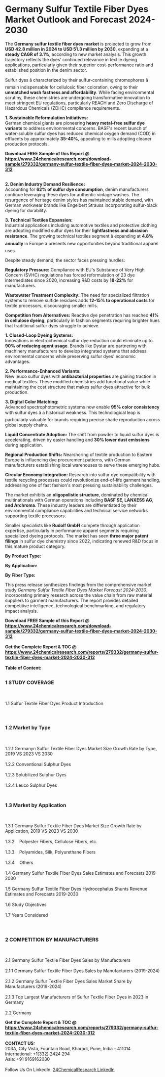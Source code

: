 <h1>Germany Sulfur Textile Fiber Dyes Market Outlook and Forecast 2024-2030</h1><p>The <strong>Germany sulfur textile fiber dyes market</strong> is projected to grow from <strong>USD 42.8 million in 2024 to USD 51.3 million by 2030</strong>, expanding at a <strong>steady CAGR of 3.1%</strong>, according to new market analysis. This growth trajectory reflects the dyes' continued relevance in textile dyeing applications, particularly given their superior cost-performance ratio and established position in the denim sector.</p><p>Sulfur dyes â characterized by their sulfur-containing chromophores â remain indispensable for cellulosic fiber coloration, owing to their <strong>unmatched wash fastness and affordability</strong>. While facing environmental scrutiny, these chemistries are undergoing transformative innovation to meet stringent EU regulations, particularly REACH and Zero Discharge of Hazardous Chemicals (ZDHC) compliance requirements.</p><p><strong>1. Sustainable Reformulation Initiatives:</strong><br>
German chemical giants are pioneering <strong>heavy metal-free sulfur dye variants</strong> to address environmental concerns. BASF's recent launch of water-soluble sulfur dyes has reduced chemical oxygen demand (COD) in effluents by approximately <strong>35-40%</strong>, appealing to mills adopting cleaner production protocols.</p><div><b>Download FREE Sample of this Report @ 
            <a href="https://www.24chemicalresearch.com/download-sample/279332/germany-sulfur-textile-fiber-dyes-market-2024-2030-312">
            https://www.24chemicalresearch.com/download-sample/279332/germany-sulfur-textile-fiber-dyes-market-2024-2030-312</a></b></div><br><p><strong>2. Denim Industry Demand Resilience:</strong><br>
Accounting for <strong>62% of sulfur dye consumption</strong>, denim manufacturers continue leveraging these dyes for authentic vintage washes. The resurgence of heritage denim styles has maintained stable demand, with German workwear brands like Engelbert Strauss incorporating sulfur-black dyeing for durability.</p><p><strong>3. Technical Textiles Expansion:</strong><br>
Industrial applications including automotive textiles and protective clothing are adopting modified sulfur dyes for their <strong>lightfastness and abrasion resistance</strong>. The growing technical textiles segment â expanding at <strong>4.8% annually</strong> in Europe â presents new opportunities beyond traditional apparel uses.</p><p>Despite steady demand, the sector faces pressing hurdles:</p><p><strong>Regulatory Pressure:</strong> Compliance with EU's Substance of Very High Concern (SVHC) regulations has forced reformulation of 23 dye intermediates since 2020, increasing R&amp;D costs by <strong>18-22%</strong> for manufacturers.</p><p><strong>Wastewater Treatment Complexity:</strong> The need for specialized filtration systems to remove sulfide residues adds <strong>12-15% to operational costs</strong> for textile processors, discouraging smaller mills.</p><p><strong>Competition from Alternatives:</strong> Reactive dye penetration has reached <strong>41% in cellulose dyeing</strong>, particularly in fashion segments requiring brighter hues that traditional sulfur dyes struggle to achieve.</p><p><strong>1. Closed-Loop Dyeing Systems:</strong><br>
Innovations in electrochemical sulfur dye reduction could eliminate up to <strong>90% of reducing agent usage</strong>. Brands like Dystar are partnering with machinery manufacturers to develop integrated systems that address environmental concerns while preserving sulfur dyes' economic advantages.</p><p><strong>2. Performance-Enhanced Variants:</strong><br>
New leuco sulfur dyes with <strong>antibacterial properties</strong> are gaining traction in medical textiles. These modified chemistries add functional value while maintaining the cost structure that makes sulfur dyes attractive for bulk production.</p><p><strong>3. Digital Color Matching:</strong><br>
Advanced spectrophotometric systems now enable <strong>95% color consistency</strong> with sulfur dyes â a historical weakness. This technological leap is particularly valuable for brands requiring precise shade reproduction across global supply chains.</p><p><strong>Liquid Concentrate Adoption:</strong> The shift from powder to liquid sulfur dyes is accelerating, driven by easier handling and <strong>30% lower dust emissions</strong> during application.</p><p><strong>Regional Production Shifts:</strong> Nearshoring of textile production to Eastern Europe is influencing dye procurement patterns, with German manufacturers establishing local warehouses to serve these emerging hubs.</p><p><strong>Circular Economy Integration:</strong> Research into sulfur dye compatibility with textile recycling processes could revolutionize end-of-life garment handling, addressing one of fast fashion's most pressing sustainability challenges.</p><p>The market exhibits an <strong>oligopolistic structure</strong>, dominated by chemical multinationals with German operations including <strong>BASF SE, LANXESS AG, and Archroma</strong>. These industry leaders are differentiated by their environmental compliance capabilities and technical service networks supporting textile processors.</p><p>Smaller specialists like <strong>Rudolf GmbH</strong> compete through application expertise, particularly in performance apparel segments requiring specialized dyeing protocols. The market has seen <strong>three major patent filings</strong> in sulfur dye chemistry since 2022, indicating renewed R&amp;D focus in this mature product category.</p><p><strong>By Product Type:</strong></p><p><strong>By Application:</strong></p><p><strong>By Fiber Type:</strong></p><p>This press release synthesizes findings from the comprehensive market study <em>Germany Sulfur Textile Fiber Dyes Market Forecast 2024-2030</em>, incorporating primary research across the value chain from raw material suppliers to garment manufacturers. The report provides detailed competitive intelligence, technological benchmarking, and regulatory impact analysis.</p><div><b>Download FREE Sample of this Report @ 
            <a href="https://www.24chemicalresearch.com/download-sample/279332/germany-sulfur-textile-fiber-dyes-market-2024-2030-312">
            https://www.24chemicalresearch.com/download-sample/279332/germany-sulfur-textile-fiber-dyes-market-2024-2030-312</a></b></div><br><div><b>Get the Complete Report & TOC @ 
            <a href="https://www.24chemicalresearch.com/reports/279332/germany-sulfur-textile-fiber-dyes-market-2024-2030-312">
            https://www.24chemicalresearch.com/reports/279332/germany-sulfur-textile-fiber-dyes-market-2024-2030-312</a></b></div><br>
            <b>Table of Content:</b><p><h2><span style="font-size:16px"><strong>1 STUDY COVERAGE</strong></span></h2><br />
<p>1.1 Sulfur Textile Fiber Dyes Product Introduction</p><br />
<h2><span style="font-size:16px"><strong>1.2 Market by Type</strong></span></h2><br />
<p>1.2.1 Germanyn Sulfur Textile Fiber Dyes Market Size Growth Rate by Type, 2019 VS 2023 VS 2030<br /><br />
1.2.2 Conventional Sulphur Dyes&nbsp;&nbsp; &nbsp;<br /><br />
1.2.3 Solubilized Sulphur Dyes<br /><br />
1.2.4 Leuco Sulphur Dyes<br /><br />
<h2><span style="font-size:16px"><strong>1.3 Market by Application</strong></span></h2><br />
<p>1.3.1 Germany Sulfur Textile Fiber Dyes Market Size Growth Rate by Application, 2019 VS 2023 VS 2030<br /><br />
1.3.2&nbsp;&nbsp; &nbsp;Polyester Fibers, Cellulose Fibers, etc.<br /><br />
1.3.3&nbsp;&nbsp; &nbsp;Polyamides, Silk, Polyurethane Fibers<br /><br />
1.3.4&nbsp;&nbsp; &nbsp;Others<br /><br />
1.4 Germany Sulfur Textile Fiber Dyes Sales Estimates and Forecasts 2019-2030<br /><br />
1.5 Germany Sulfur Textile Fiber Dyes Hydrocephalus Shunts Revenue Estimates and Forecasts 2019-2030<br /><br />
1.6 Study Objectives<br /><br />
1.7 Years Considered</p><br />
<h2><span style="font-size:16px"><strong>2 COMPETITION BY MANUFACTURERS</strong></span></h2><br />
<p>2.1 Germany Sulfur Textile Fiber Dyes Sales by Manufacturers<br /><br />
2.1.1 Germany Sulfur Textile Fiber Dyes Sales by Manufacturers (2019-2024)<br /><br />
2.1.2 Germany Sulfur Textile Fiber Dyes Sales Market Share by Manufacturers (2019-2024)<br /><br />
2.1.3 Top Largest Manufacturers of Sulfur Textile Fiber Dyes in 2023 in Germany<br /><br />
2.2 Germany </p><div><b>Get the Complete Report & TOC @ 
            <a href="https://www.24chemicalresearch.com/reports/279332/germany-sulfur-textile-fiber-dyes-market-2024-2030-312">
            https://www.24chemicalresearch.com/reports/279332/germany-sulfur-textile-fiber-dyes-market-2024-2030-312</a></b></div><br><b>CONTACT US:</b><br>
            203A, City Vista, Fountain Road, Kharadi, Pune, India - 411014<br>
            International: +1(332) 2424 294<br>
            Asia: +91 9169162030 <br><br>
            Follow Us On LinkedIn: <a href="https://www.linkedin.com/company/24chemicalresearch/">24ChemicalResearch LinkedIn</a>